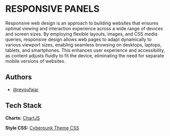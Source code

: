 
# RESPONSIVE PANELS

Responsive web design is an approach to building websites that ensures optimal viewing and interaction experience across a wide range of devices and screen sizes. By employing flexible layouts, images, and CSS media queries, responsive design allows web pages to adapt dynamically to various viewport sizes, enabling seamless browsing on desktops, laptops, tablets, and smartphones. This enhances user experience and accessibility, as content adjusts fluidly to fit the device, eliminating the need for separate mobile versions of websites.


## Authors

- [@revoufajar](https://github.com/revoufajar)


## Tech Stack

**Charts:** [ChartJS](https://github.com/chartjs/Chart.js/tree/master)

**Style CSS:** [Cyberpunk Theme CSS](https://github.com/gwannon/Cyberpunk-2077-theme-css)

